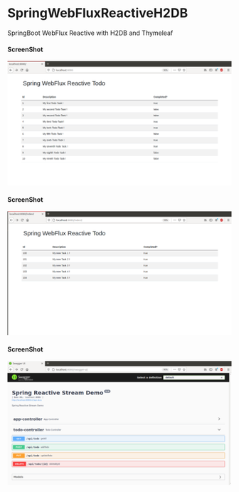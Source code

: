 # SpringWebFluxReactiveH2DB

SpringBoot WebFlux Reactive with H2DB and Thymeleaf


<h4> ScreenShot </h4>

![springbootrocks](https://github.com/ajkr195/SpringBootReactiveH2DB/blob/main/screenshots/1.png)

<h4> ScreenShot </h4>

![springbootrocks](https://github.com/ajkr195/SpringBootReactiveH2DB/blob/main/screenshots/2.png)

<h4> ScreenShot </h4>

![springbootrocks](https://github.com/ajkr195/SpringBootReactiveH2DB/blob/main/screenshots/3.png)